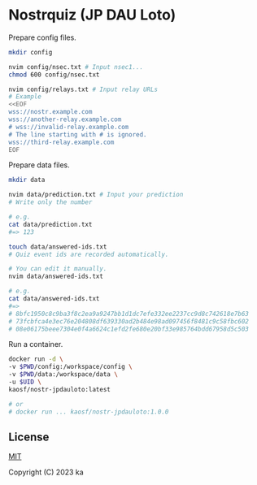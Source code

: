 # Nostrquiz (JP DAU Loto)

Prepare config files.

```sh
mkdir config

nvim config/nsec.txt # Input nsec1...
chmod 600 config/nsec.txt

nvim config/relays.txt # Input relay URLs
# Example
<<EOF
wss://nostr.example.com
wss://another-relay.example.com
# wss://invalid-relay.example.com
# The line starting with # is ignored.
wss://third-relay.example.com
EOF
```

Prepare data files.

```sh
mkdir data

nvim data/prediction.txt # Input your prediction
# Write only the number

# e.g.
cat data/prediction.txt
#=> 123

touch data/answered-ids.txt
# Quiz event ids are recorded automatically.

# You can edit it manually.
nvim data/answered-ids.txt

# e.g.
cat data/answered-ids.txt
#=>
# 8bfc1950c8c9ba3f8c2ea9a9247bb1d1dc7efe332ee2237cc9d8c742618e7b63
# 73fcbfca4e3ec76e204808df639330ad2b484e98ad097456f8481c9c58fbc602
# 08e06175beee7304e0f4a6624c1efd2fe680e20bf33e985764bdd67958d5c503
```

Run a container.

```sh
docker run -d \
-v $PWD/config:/workspace/config \
-v $PWD/data:/workspace/data \
-u $UID \
kaosf/nostr-jpdauloto:latest

# or
# docker run ... kaosf/nostr-jpdauloto:1.0.0
```

## License

[MIT](http://opensource.org/licenses/MIT)

Copyright (C) 2023 ka
